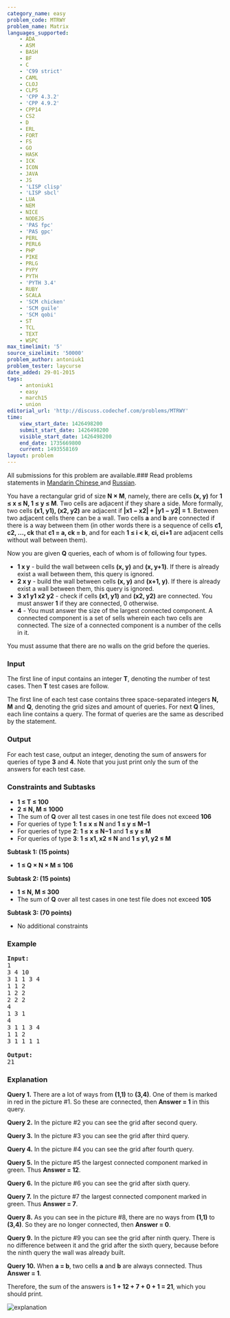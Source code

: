 ```yaml
---
category_name: easy
problem_code: MTRWY
problem_name: Matrix
languages_supported:
    - ADA
    - ASM
    - BASH
    - BF
    - C
    - 'C99 strict'
    - CAML
    - CLOJ
    - CLPS
    - 'CPP 4.3.2'
    - 'CPP 4.9.2'
    - CPP14
    - CS2
    - D
    - ERL
    - FORT
    - FS
    - GO
    - HASK
    - ICK
    - ICON
    - JAVA
    - JS
    - 'LISP clisp'
    - 'LISP sbcl'
    - LUA
    - NEM
    - NICE
    - NODEJS
    - 'PAS fpc'
    - 'PAS gpc'
    - PERL
    - PERL6
    - PHP
    - PIKE
    - PRLG
    - PYPY
    - PYTH
    - 'PYTH 3.4'
    - RUBY
    - SCALA
    - 'SCM chicken'
    - 'SCM guile'
    - 'SCM qobi'
    - ST
    - TCL
    - TEXT
    - WSPC
max_timelimit: '5'
source_sizelimit: '50000'
problem_author: antoniuk1
problem_tester: laycurse
date_added: 29-01-2015
tags:
    - antoniuk1
    - easy
    - march15
    - union
editorial_url: 'http://discuss.codechef.com/problems/MTRWY'
time:
    view_start_date: 1426498200
    submit_start_date: 1426498200
    visible_start_date: 1426498200
    end_date: 1735669800
    current: 1493558169
layout: problem
---
```

All submissions for this problem are available.###  Read problems statements in [Mandarin Chinese ](http://www.codechef.com/download/translated/MARCH15/mandarin/MTRWY.pdf) and [Russian](http://www.codechef.com/download/translated/MARCH15/russian/MTRWY.pdf).

You have a rectangular grid of size **N × M**, namely, there are cells **(x, y)** for **1 ≤ x ≤ N, 1 ≤ y ≤ M**. Two cells are adjacent if they share a side. More formally, two cells **(x1, y1), (x2, y2)** are adjacent if **|x1 − x2| + |y1 − y2| = 1**. Between two adjacent cells there can be a wall. Two cells **a** and **b** are connected if there is a way between them (in other words there is a sequence of cells **c1, c2, ..., ck** that **c1 = a, ck = b**, and for each **1 ≤ i < k**, **ci, ci+1** are adjacent cells without wall between them).

Now you are given **Q** queries, each of whom is of following four types.

- **1 x y** - build the wall between cells **(x, y)** and **(x, y+1)**. If there is already exist a wall between them, this query is ignored.
- **2 x y** - build the wall between cells **(x, y)** and **(x+1, y)**. If there is already exist a wall between them, this query is ignored.
- **3 x1 y1 x2 y2** - check if cells **(x1, y1)** and **(x2, y2)** are connected. You must answer **1** if they are connected, 0 otherwise.
- **4** - You must answer the size of the largest connected component. A connected component is a set of sells wherein each two cells are connected. The size of a connected component is a number of the cells in it.

You must assume that there are no walls on the grid before the queries.

### Input

The first line of input contains an integer **T**, denoting the number of test cases. Then **T** test cases are follow.

The first line of each test case contains three space-separated integers **N, M** and **Q**, denoting the grid sizes and amount of queries. For next **Q** lines, each line contains a query. The format of queries are the same as described by the statement.

### Output

For each test case, output an integer, denoting the sum of answers for queries of type **3** and **4**. Note that you just print only the sum of the answers for each test case.

### Constraints and Subtasks

- **1 ≤ T ≤ 100**
- **2 ≤ N, M ≤ 1000**
- The sum of **Q** over all test cases in one test file does not exceed **106**
- For queries of type **1**: **1 ≤ x ≤ N** and **1 ≤ y ≤ M−1**
- For queries of type **2**: **1 ≤ x ≤ N−1** and **1 ≤ y ≤ M**
- For queries of type **3**: **1 ≤ x1, x2 ≤ N** and **1 ≤ y1, y2 ≤ M**

**Subtask 1: (15 points)**

- **1 ≤ Q × N × M ≤ 106**

**Subtask 2: (15 points)**

- **1 ≤ N, M ≤ 300**
- The sum of **Q** over all test cases in one test file does not exceed **105**

**Subtask 3: (70 points)**

- No additional constraints

### Example

<pre><b>Input:</b>
1
3 4 10
3 1 1 3 4
1 1 2
1 2 2
2 2 2
4
1 3 1
4
3 1 1 3 4
1 1 2
3 1 1 1 1

<b>Output:</b>
21
</pre>
### Explanation

**Query 1.** There are a lot of ways from **(1,1)** to **(3,4)**. One of them is marked in red in the picture #1. So these are connected, then **Answer = 1** in this query.

**Query 2.** In the picture #2 you can see the grid after second query.

**Query 3.** In the picture #3 you can see the grid after third query.

**Query 4.** In the picture #4 you can see the grid after fourth query.

**Query 5.** In the picture #5 the largest connected component marked in green. Thus **Answer = 12**.

**Query 6.** In the picture #6 you can see the grid after sixth query.

**Query 7.** In the picture #7 the largest connected component marked in green. Thus **Answer = 7**.

**Query 8.** As you can see in the picture #8, there are no ways from **(1,1)** to **(3,4)**. So they are no longer connected, then **Answer = 0**.

**Query 9.** In the picture #9 you can see the grid after ninth query. There is no difference between it and the grid after the sixth query, because before the ninth query the wall was already built.

**Query 10.** When **a = b**, two cells **a** and **b** are always connected. Thus **Answer = 1**.

Therefore, the sum of the answers is **1 + 12 + 7 + 0 + 1 = 21**, which you should print.

![explanation](/download/extimages/bec647a1cb00760db4257697e654151e.png)
